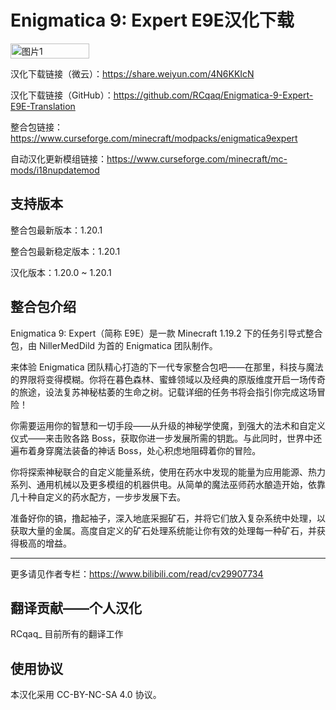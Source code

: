 # Enigmatica 9: Expert E9E汉化下载
<div style="display: flex">
  <img src="https://media.forgecdn.net/avatars/thumbnails/844/83/256/256/638240908112377505.jpeg" style="width:50%" alt="图片1">
</div>

汉化下载链接（微云）：https://share.weiyun.com/4N6KKIcN

汉化下载链接（GitHub）：https://github.com/RCqaq/Enigmatica-9-Expert-E9E-Translation

整合包链接：https://www.curseforge.com/minecraft/modpacks/enigmatica9expert

自动汉化更新模组链接：https://www.curseforge.com/minecraft/mc-mods/i18nupdatemod

## 支持版本
整合包最新版本：1.20.1

整合包最新稳定版本：1.20.1

汉化版本：1.20.0 ~ 1.20.1

## 整合包介绍
Enigmatica 9: Expert（简称 E9E）是一款 Minecraft 1.19.2 下的任务引导式整合包，由 NillerMedDild 为首的 Enigmatica 团队制作。

来体验 Enigmatica 团队精心打造的下一代专家整合包吧——在那里，科技与魔法的界限将变得模糊。你将在暮色森林、蜜蜂领域以及经典的原版维度开启一场传奇的旅途，设法复苏神秘枯萎的生命之树。记载详细的任务书将会指引你完成这场冒险！

你需要运用你的智慧和一切手段——从升级的神秘学使魔，到强大的法术和自定义仪式——来击败各路 Boss，获取你进一步发展所需的钥匙。与此同时，世界中还遍布着身穿魔法装备的神话 Boss，处心积虑地阻碍着你的冒险。

你将探索神秘联合的自定义能量系统，使用在药水中发现的能量为应用能源、热力系列、通用机械以及更多模组的机器供电。从简单的魔法巫师药水酿造开始，依靠几十种自定义的药水配方，一步步发展下去。

准备好你的镐，撸起袖子，深入地底采掘矿石，并将它们放入复杂系统中处理，以获取大量的金属。高度自定义的矿石处理系统能让你有效的处理每一种矿石，并获得极高的增益。

---
更多请见作者专栏：https://www.bilibili.com/read/cv29907734

## 翻译贡献——个人汉化
RCqaq_ 目前所有的翻译工作

## 使用协议
本汉化采用 CC-BY-NC-SA 4.0 协议。 